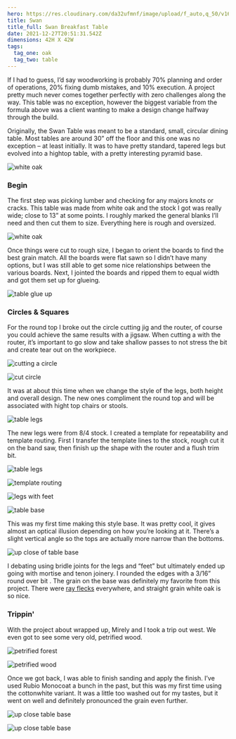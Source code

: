 ```yaml
---
hero: https://res.cloudinary.com/da32ufmnf/image/upload/f_auto,q_50/v1640972117/proportional.design-v2/hero--swan_ufwgx7.jpg
title: Swan
title_full: Swan Breakfast Table
date: 2021-12-27T20:51:31.542Z
dimensions: 42H X 42W
tags:
  tag_one: oak
  tag_two: table
---
```

If I had to guess, I’d say woodworking is probably 70% planning and order of operations, 20% fixing dumb mistakes, and 10% execution. A project pretty much never comes together perfectly with zero challenges along the way. This table was no exception, however the biggest variable from the formula above was a client wanting to make a design change halfway through the build.

Originally, the Swan Table was meant to be a standard, small, circular dining table. Most tables are around 30” off the floor and this one was no exception – at least initially. It was to have pretty standard, tapered legs but evolved into a hightop table, with a pretty interesting pyramid base.

![white oak](https://res.cloudinary.com/da32ufmnf/image/upload/f_auto,q_50/v1640937219/proportional.design-v2/swan/01_wzwtkg.jpg)

### Begin

The first step was picking lumber and checking for any majors knots or cracks. This table was made from white oak and the stock I got was really wide; close to 13” at some points. I roughly marked the general blanks I’ll need and then cut them to size. Everything here is rough and oversized.

![white oak](https://res.cloudinary.com/da32ufmnf/image/upload/f_auto,q_50/v1640937219/proportional.design-v2/swan/02_vqhi4s.jpg)

Once things were cut to rough size, I began to orient the boards to find the best grain match. All the boards were flat sawn so I didn’t have many options, but I was still able to get some nice relationships between the various boards. Next, I jointed the boards and ripped them to equal width and got them set up for glueing.

![table glue up](https://res.cloudinary.com/da32ufmnf/image/upload/f_auto,q_50/v1640937219/proportional.design-v2/swan/03_aq0dot.jpg)

### Circles & Squares

For the round top I broke out the circle cutting jig and the router, of course you could achieve the same results with a jigsaw. When cutting a with the router, it’s important to go slow and take shallow passes to not stress the bit and create tear out on the workpiece.

![cutting a circle](https://res.cloudinary.com/da32ufmnf/image/upload/f_auto,q_50/v1640937218/proportional.design-v2/swan/04_yneek7.jpg)

![cut circle](https://res.cloudinary.com/da32ufmnf/image/upload/f_auto,q_50/v1640937220/proportional.design-v2/swan/05_rre7h6.jpg)

It was at about this time when we change the style of the legs, both height and overall design. The new ones compliment the round top and will be associated with hight top chairs or stools.

![table legs](https://res.cloudinary.com/da32ufmnf/image/upload/f_auto,q_50/v1640937220/proportional.design-v2/swan/06_lk23am.jpg)

The new legs were from 8/4 stock. I created a template for repeatability and template routing. First I transfer the template lines to the stock, rough cut it on the band saw, then finish up the shape with the router and a flush trim bit.

![table legs](https://res.cloudinary.com/da32ufmnf/image/upload/f_auto,q_50/v1640937219/proportional.design-v2/swan/07_gbnbe5.jpg)

![template routing](https://res.cloudinary.com/da32ufmnf/image/upload/f_auto,q_50/v1640937220/proportional.design-v2/swan/08_b5fdsj.jpg)

![legs with feet](https://res.cloudinary.com/da32ufmnf/image/upload/f_auto,q_50/v1640937340/proportional.design-v2/swan/09_x1xulk.jpg)

![table base](https://res.cloudinary.com/da32ufmnf/image/upload/f_auto,q_50/v1640937340/proportional.design-v2/swan/10_rnqzn6.jpg)

This was my first time making this style base. It was pretty cool, it gives almost an optical illusion depending on how you’re looking at it. There’s a slight vertical angle so the tops are actually more narrow than the bottoms.

![up close of table base](https://res.cloudinary.com/da32ufmnf/image/upload/f_auto,q_50/v1640937340/proportional.design-v2/swan/11_c35lfo.jpg)

I debating using bridle joints for the legs and “feet” but ultimately ended up going with mortise and tenon joinery. I rounded the edges with a 3/16” round over bit . The grain on the base was definitely my favorite from this project. There were [ray flecks](https://www.google.com/search?client=safari&rls=en&q=ray+flecks&ie=UTF-8&oe=UTF-8) everywhere, and straight grain white oak is so nice.

### Trippin'

With the project about wrapped up, Mirely and I took a trip out west. We even got to see some very old, petrified wood.

![petrified forest](https://res.cloudinary.com/da32ufmnf/image/upload/f_auto,q_50/v1640937220/proportional.design-v2/swan/12_g4pqgh.jpg)

![petrified wood](https://res.cloudinary.com/da32ufmnf/image/upload/f_auto,q_50/v1640937221/proportional.design-v2/swan/13_vs7kyy.jpg)

Once we got back, I was able to finish sanding and apply the finish. I’ve used Rubio Monocoat a bunch in the past, but this was my first time using the cottonwhite variant. It was a little too washed out for my tastes, but it went on well and definitely pronounced the grain even further.

![up close table base](https://res.cloudinary.com/da32ufmnf/image/upload/f_auto,q_50/v1640937220/proportional.design-v2/swan/14_w9qybh.jpg)

![up close table base](https://res.cloudinary.com/da32ufmnf/image/upload/f_auto,q_50/v1640937221/proportional.design-v2/swan/15_tlh4cd.jpg)
